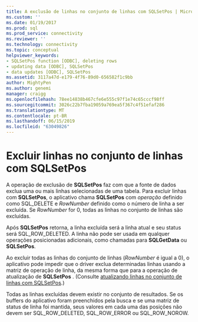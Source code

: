 ```yaml
---
title: A exclusão de linhas no conjunto de linhas com SQLSetPos | Microsoft Docs
ms.custom: ''
ms.date: 01/19/2017
ms.prod: sql
ms.prod_service: connectivity
ms.reviewer: ''
ms.technology: connectivity
ms.topic: conceptual
helpviewer_keywords:
- SQLSetPos function [ODBC], deleting rows
- updating data [ODBC], SQLSetPos
- data updates [ODBC], SQLSetPos
ms.assetid: 3117a47d-e179-4f76-89d0-656582f1c9bb
author: MightyPen
ms.author: genemi
manager: craigg
ms.openlocfilehash: 78ee14838b467cfe6e555c97f1e74c65cccf98ff
ms.sourcegitcommit: 3026c22b7fba19059a769ea5f367c4f51efaf286
ms.translationtype: MT
ms.contentlocale: pt-BR
ms.lasthandoff: 06/15/2019
ms.locfileid: "63049826"
---
```

# <a name="deleting-rows-in-the-rowset-with-sqlsetpos"></a>Excluir linhas no conjunto de linhas com SQLSetPos
A operação de exclusão de **SQLSetPos** faz com que a fonte de dados exclua uma ou mais linhas selecionadas de uma tabela. Para excluir linhas com **SQLSetPos**, o aplicativo chama **SQLSetPos** com *operação* definido como SQL_DELETE e *RowNumber* definido como o número de linha a ser excluída. Se *RowNumber* for 0, todas as linhas no conjunto de linhas são excluídas.  
  
 Após **SQLSetPos** retorna, a linha excluída será a linha atual e seu status será SQL_ROW_DELETED. A linha não pode ser usada em qualquer operações posicionadas adicionais, como chamadas para **SQLGetData** ou **SQLSetPos**.  
  
 Ao excluir todas as linhas do conjunto de linhas (*RowNumber* é igual a 0), o aplicativo pode impedir que o driver exclua determinadas linhas usando a matriz de operação de linha, da mesma forma que para a operação de atualização de **SQLSetPos** . (Consulte [atualizando linhas no conjunto de linhas com SQLSetPos](../../../odbc/reference/develop-app/updating-rows-in-the-rowset-with-sqlsetpos.md).)  
  
 Todas as linhas excluídas devem existir no conjunto de resultados. Se os buffers do aplicativo foram preenchidos pela busca e se uma matriz de status de linha foi mantida, seus valores em cada uma das posições não devem ser SQL_ROW_DELETED, SQL_ROW_ERROR ou SQL_ROW_NOROW.
